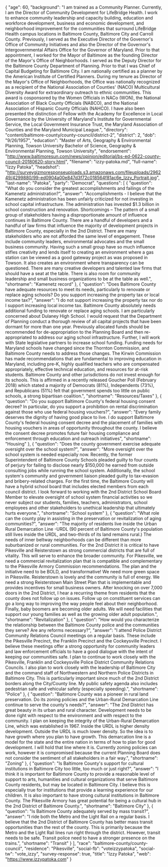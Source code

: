 {
  "age": 60,
  "background": "I am trained as a Community Planner. Currently, I am the Director of Community Development for LifeBridge Health. I work to enhance community leadership and capacity building, education and workforce development, business and economic development, and neighborhood improvement for the communities that surround LifeBridge Health campus locations in Baltimore County, Baltimore City and Carroll County. Previously, I served as the Executive Director of the Governor's Office of Community Initiatives and also the Director of the Governor's Intergovernmental Affairs Office for the Governor of Maryland. Prior to that appointment, I worked for the Mayor of Baltimore as the founding Director of the Mayor's Office of Neighborhoods. I served as the Deputy Director for the Baltimore County Department of Planning. Prior to that I was Chief of Capital Budgeting for Baltimore City. I am nationally certified as a planner by the American Institute of Certified Planners. During my tenure as Director of the Mayor's Office of Neighborhoods, the Office was nationally recognized as a recipient of the National Association of Counties' (NACO) Multicultural Diversity Award for extraordinary outreach to ethnic communities. This award is cosponsored by the Women Officials in NACo (WON), the National Association of Black County Officials (NABCO), and the National Association of Hispanic County Officials (NAHCO). I have also been presented the distinction of Fellow with the Academy for Excellence in Local Governance by the University of Maryland's Institute for Governmental Service, the Local Government Insurance Trust, the Maryland Association of Counties and the Maryland Municipal League.",
  "directory": "content/baltimore-county/county-council/district-2",
  "district": 2,
  "dob": "9/26/1957",
  "education": "Master of Arts, Geography & Environmental Planning, Towson University Bachelor of Science, Geography & Environmental Planning, Towson University",
  "endorsement": "http://www.baltimoresun.com/news/opinion/editorial/bs-ed-0622-county-council-20180620-story.html",
  "filename": "izzy-patoka.md",
  "full-name": "Izzy Patoka",
  "headshot": "http://surveygizmoresponseuploads.s3.amazonaws.com/fileuploads/296249/4299880/99-ed0904a00e847d3f72c018564f81ac6e_Izzy_Portrait.jpg",
  "last-name": "Patoka",
  "party": "Democrat",
  "questions": [
    {
      "question": "What do you consider the greatest accomplishments and failings of the Kamenetz administration?",
      "answer": "Accomplishments - I believe that the Kamenetz administration has been unfairly criticized for not investing in school capital infrastructure. The administration has invested $1.3 billion in school construction and renovation. Shortcomings – The pattern of a small group of stakeholders having a disproportionate amount of influence continues in Baltimore County. There are a handful of developers and a handful of law firms that influence the majority of development projects in Baltimore County, especially in the 2nd District. There are many stakeholders who are not afforded the same level of engagement. These include community leaders, environmental advocates and the small business community. Having such a small group have so much influence stifles creativity and lends itself to creating an environment where a gas station can be viewed as a good gateway project as was proposed in Towson. It also creates an environment where transparency can be questioned. There are many creative developers and talented law firms that should have a seat at the table. There is also room for community leadership and small business organizations to be at the table as well.",
      "shortname": "Kamenetz record"
    },
    {
      "question": "Does Baltimore County have adequate resources to meet its needs, particularly to renovate or replace aging schools? Do you support increasing the property tax or local income tax?",
      "answer": "I do not support increasing the property tax nor do I support increasing local income tax. Baltimore County absolutely needs additional funding to renovate or replace aging schools. I am particularly concerned about Dulaney High School. I would request that the Department of Planning conduct a thorough review of all capital projects that have been dormant for more than one year. Previously allocated funds should be recommended for de-appropriation to the Planning Board and then re-appropriated to address our aging school infrastructure. Further, I will work with State legislative partners to increase school funding. Funding needs for Maryland schools have changed since the Thornton Commission, and Baltimore County needs to address those changes. The Kirwin Commission has made recommendations that are fundamental to improving education in Maryland, including pre-K, highly qualified teachers who are compensated appropriately, effective technical education, and resources for at-risk students. Baltimore County and other jurisdictions do not invest enough for its schools. This is affirmed in a recently released Goucher Poll (February 2018) which stated a majority of Democrats (81%), Independents (73%), and Republicans (51%) felt that government spends too little on public schools, a strong bipartisan coalition.",
      "shortname": "Resources/Taxes"
    },
    {
      "question": "Do you support Baltimore County's federal housing consent decree? In particular, do you support a prohibition on rental discrimination against those who use federal housing vouchers?",
      "answer": "Every family deserves the dignity of having good place to live. I do support Baltimore County's federal housing consent decree and the placement of families with housing vouchers in areas of opportunity throughout the county. I believe the consent decree promotes future fair housing compliance and enforcement through education and outreach initiatives",
      "shortname": "Housing"
    },
    {
      "question": "Does the county government exercise adequate oversight over the school system?",
      "answer": "More oversight over the school system is needed especially now. Recently, the former Superintendent of Baltimore County Schools pleaded guilty to four counts of perjury for failing to disclose nearly $150,000 he earned from outside consulting jobs while running the school system. Additionally, the school system's community and government liaison pleaded guilty to tax-evasion and bribery-related charges. For the first time, the Baltimore County will have a hybrid school board that includes elected members from each council district. I look forward to working with the 2nd District School Board Member to elevate oversight of school system financial activities so we never subject our students, families, teachers, administrators, school employees and other stakeholders to unethical leadership that ultimately hurts everyone.",
      "shortname": "School system"
    },
    {
      "question": "What role can the county play in assisting in the preservation or revitalization of aging communities?",
      "answer": "The majority of residents live inside the Urban Rural Demarcation Line -URDL (90 percent of Baltimore County's population still lives inside the URDL, and two-thirds of its land remains rural.) The needs of inner beltway neighborhoods can be different than more suburbanized or rural communities. For the 2nd District it is critical to have Pikesville and Reisterstown as strong commercial districts that are full of vitality. This will serve to enhance the broader community. For Pikesville, we need a commercial revitalization plan that is compatible and complementary to the Pikesville Armory Commission recommendations. The plan and the initiative need to be BOLD, and transformative! We need more green space in Pikesville. Reisterstown is lovely and the community is full of energy. We need a strong Reisterstown Main Street Plan that is implementable and provides incentives for small business owners. After knocking on over 7,000 doors in the 2nd District, I hear a recurring theme from residents that the county does not follow up on issues. Follow up on constituent services can go a long way to improving the way people feel about their neighborhood. Finally, baby boomers are becoming older adults. We will need facilities that support our young families as well as the growing older adult population.",
      "shortname": "Revitalization"
    },
    {
      "question": "How would you characterize the relationship between the Baltimore County police and the communities they serve? Are any reforms necessary?",
      "answer": "I attend Police District Community Relations Council meetings on a regular basis. These include the Pikesville Precinct, the Franklin Precinct and the Cockeysville Precinct. I believe these meetings offer a strong opportunity for community leaders and law enforcement officials to have a good dialogue with the intent of keeping our communities safe. I plan to continue to work closely with the Pikesville, Franklin and Cockeysville Police District Community Relations Councils. I also plan to work closely with the leadership of Baltimore City and the command staff of Northwestern and Northern Police Districts in Baltimore City. This is particularly important since much of the 2nd District borders along the City/County line. My public safety agenda also includes pedestrian safe and vehicular safety (especially speeding).",
      "shortname": "Police"
    },
    {
      "question": "Baltimore County was a pioneer in rural land preservation. Do its zoning policies and the Urban-Rural Demarcation Line continue to serve the county's needs?",
      "answer": "The 2nd District has great beauty in its urban and rural character. Development needs to be done right with respect to the environment and with respect to the community. I plan on keeping the integrity of the Urban-Rural Demarcation Line, which was established in 1967. Inside the URDL is higher density development. Outside the URDL is much lower density. So the idea is to have growth where you plan to have growth. This demarcation line is a model for the state and the entire nation in terms of how to plan for good development. I will hold that line where it is. Currently zoning policies can work, however it is compromised because the current Planning Board does not consider the sentiment of all stakeholders in a fair way.",
      "shortname": "Zoning"
    },
    {
      "question": "Is Baltimore County's support for cultural institutions in Baltimore City too little, too much or just right?",
      "answer": "I think it is important for Baltimore County to provide a reasonable level of support to arts, humanities and cultural organizations that serve Baltimore County residents, but may be located in Baltimore City. I believe this is especially true for institutions that provide a learning experience for our children. It is also important to have strong cultural institutions in Baltimore County. The Pikesville Armory has great potential for being a cultural hub in the 2nd District of Baltimore County.",
      "shortname": "Baltimore City"
    },
    {
      "question": "Is Baltimore County adequately served by mass transit?",
      "answer": "I ride both the Metro and the Light Rail on a regular basis. I believe that the 2nd District of Baltimore County has better mass transit opportunities than the rest of the county. This is primarily because the Metro and the Light Rail lines run right through the district. However, transit needs to be safe. Transit police need to have a stronger presence on the trains.",
      "shortname": "Transit"
    }
  ],
  "race": "baltimore-county/county-council",
  "residence": "Pikesville",
  "social-fb": "voteizzypatoka",
  "social-tw": "vote_izzy",
  "survey-response": true,
  "title": "Izzy Patoka",
  "web": "https://www.izzypatoka.com"
}
